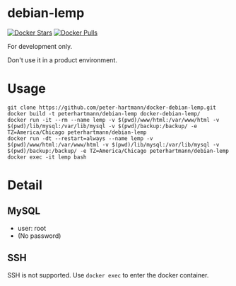 debian-lemp
===========

[![Docker Stars](https://img.shields.io/docker/stars/peterhartmann/docker-lemp.svg)](https://hub.docker.com/r/peterhartmann/docker-lemp/)
[![Docker Pulls](https://img.shields.io/docker/pulls/peterhartmann/docker-lemp.svg)](https://hub.docker.com/r/peterhartmann/docker-lemp/)


For development only.

Don't use it in a product environment.

# Usage

    git clone https://github.com/peter-hartmann/docker-debian-lemp.git
    docker build -t peterhartmann/debian-lemp docker-debian-lemp/
    docker run -it --rm --name lemp -v $(pwd)/www/html:/var/www/html -v $(pwd)/lib/mysql:/var/lib/mysql -v $(pwd)/backup:/backup/ -e TZ=America/Chicago peterhartmann/debian-lemp
    docker run -dt --restart=always --name lemp -v $(pwd)/www/html:/var/www/html -v $(pwd)/lib/mysql:/var/lib/mysql -v $(pwd)/backup:/backup/ -e TZ=America/Chicago peterhartmann/debian-lemp
    docker exec -it lemp bash

# Detail

## MySQL
* user: root
* (No password)

## SSH
SSH is not supported. Use `docker exec` to enter the docker container.
